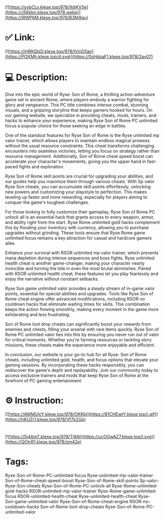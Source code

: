 [![https://sybCLv.klese.top/978/9diKV5e](https://J56kbn.klese.top/978.webp)](https://iRWP6M.klese.top/978/B3Nj9qu)
# ✅ Link:
[![https://iHRKQlsD.klese.top/978/lVinD5an](https://Pl2KMh.klese.top/d.svg)](https://0sHdsaF1.klese.top/978/2av07)
# 💻 Description:
Dive into the epic world of Ryse: Son of Rome, a thrilling action-adventure game set in ancient Rome, where players embody a warrior fighting for glory and vengeance. This PC title combines intense combat, stunning visuals, and a gripping storyline that keeps gamers hooked for hours. On our gaming website, we specialize in providing cheats, mods, trainers, and hacks to enhance your experience, making Ryse Son of Rome PC unlimited focus a popular choice for those seeking an edge in battles.



One of the standout features for Ryse Son of Rome is the Ryse unlimited mp valor trainer, which allows players to maintain endless magical prowess without the usual resource constraints. This cheat transforms challenging encounters into seamless victories, letting you focus on strategy rather than resource management. Additionally, Son of Rome cheat speed boost can accelerate your character's movements, giving you the upper hand in fast-paced fights and exploration.



Ryse Son of Rome skill points are crucial for upgrading your abilities, and our guides help you maximize them through various cheats. With Sp valor Ryse Son cheats, you can accumulate skill points effortlessly, unlocking new powers and customizing your playstyle to perfection. This makes leveling up faster and more rewarding, especially for players aiming to conquer the game's toughest challenges.



For those looking to fully customize their gameplay, Ryse Son of Rome PC unlock all is an essential hack that grants access to every weapon, armor, and ability right from the start. Ryse Rome unlimited gold hacks complement this by flooding your inventory with currency, allowing you to purchase upgrades without grinding. These tools ensure that Ryse Rome game unlimited focus remains a key attraction for casual and hardcore gamers alike.



Enhance your survival with RSOR unlimited mp valor trainer, which prevents mana depletion during intense sequences and boss fights. Ryse unlimited health cheat is another game-changer, making your character nearly invincible and turning the tide in even the most brutal skirmishes. Paired with RSOR unlimited health cheat, these features let you play fearlessly and enjoy the narrative without constant setbacks.



Ryse Son game unlimited valor provides a steady stream of in-game valor points, essential for special abilities and upgrades. Tools like Ryse Son of Rome cheat engine offer advanced modifications, including RSOR no cooldown hacks that eliminate waiting times for skills. This combination keeps the action flowing smoothly, making every moment in the game more exhilarating and less frustrating.



Son of Rome loot drop cheats can significantly boost your rewards from enemies and chests, filling your arsenal with rare items quickly. Ryse Son of Rome PC unlimited valor ties into this by ensuring you never run out of valor for critical moments. Whether you're farming resources or tackling story missions, these cheats make the experience more enjoyable and efficient.



In conclusion, our website is your go-to hub for all Ryse: Son of Rome cheats, including unlimited gold, health, and focus options that elevate your gaming sessions. By incorporating these hacks responsibly, you can rediscover the game's depth and replayability. Join our community today to access exclusive trainers and mods that keep Ryse Son of Rome at the forefront of PC gaming entertainment.

# ⚙️ Instruction:
[![https://AWMUlcY.klese.top/978/OKKbj](https://81CHEwtY.klese.top/i.gif)](https://hKUZr1.klese.top/978/Vf7k2Gp)
#
[![https://5j4AmT.klese.top/978/Tj9At](https://ucOGwAZ7.klese.top/l.svg)](https://QOtrR1.klese.top/978/zm42e)
# Tags:
Ryse-Son-of-Rome-PC-unlimited-focus Ryse-unlimited-mp-valor-trainer Son-of-Rome-cheat-speed-boost Ryse-Son-of-Rome-skill-points Sp-valor-Ryse-Son-cheats Ryse-Son-of-Rome-PC-unlock-all Ryse-Rome-unlimited-gold-hacks RSOR-unlimited-mp-valor-trainer Ryse-Rome-game-unlimited-focus RSOR-unlimited-health-cheat Ryse-unlimited-health-cheat Ryse-Son-game-unlimited-valor Ryse-Son-of-Rome-cheat-engine RSOR-no-cooldown-hacks Son-of-Rome-loot-drop-cheats Ryse-Son-of-Rome-PC-unlimited-valor






